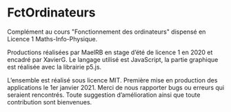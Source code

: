 # FctOrdinateurs
Complément au cours "Fonctionnement des ordinateurs" dispensé en Licence 1 Maths-Info-Physique.


Productions réalisées par MaelRB en stage d’été de licence 1 en 2020 et encadré par XavierG.
Le langage utilisé est JavaScript, la partie graphique est réalisée avec la librairie p5.js.

L’ensemble est réalisé sous licence MIT.
Première mise en production des applications le 1er janvier 2021.
Merci de nous rapporter bugs ou erreurs qui seraient rencontrés.
Toute suggestion d’amélioration ainsi que toute contribution sont bienvenues.

